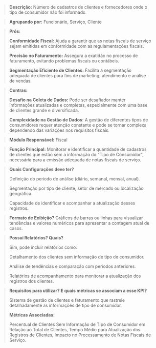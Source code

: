 > **Descrição:** Número de cadastros de clientes e fornecedores onde o tipo de consumidor não foi informado.

> **Agrupando por:** Funcionário, Serviço, Cliente

> **Prós:**
> 
> 
> **Conformidade Fiscal:** Ajuda a garantir que as notas fiscais de serviço sejam emitidas em conformidade com as regulamentações fiscais.
> 
> **Precisão no Faturamento:** Assegura a exatidão no processo de faturamento, evitando problemas fiscais ou contábeis.
> 
> **Segmentação Eficiente de Clientes:** Facilita a segmentação adequada de clientes para fins de marketing, atendimento e análise de vendas.
> 

> **Contras:**
> 
> 
> **Desafio na Coleta de Dados:** Pode ser desafiador manter informações atualizadas e completas, especialmente com uma base de clientes grande e diversificada.
> 
> **Complexidade na Gestão de Dados:** A gestão de diferentes tipos de consumidores requer atenção constante e pode se tornar complexa dependendo das variações nos requisitos fiscais.
> 

> **Módulo Responsável:**
Fiscal
> 

> **Função Principal:**
Monitorar e identificar a quantidade de cadastros de clientes que estão sem a informação do "Tipo de Consumidor", necessária para a emissão adequada de notas fiscais de serviço.
> 

> **Quais Configurações deve ter?**
> 
> 
> Definição do período de análise (diário, semanal, mensal, anual).
> 
> Segmentação por tipo de cliente, setor de mercado ou localização geográfica.
> 
> Capacidade de identificar e acompanhar a atualização desses registros.
> 

> **Formato de Exibição?**
Gráficos de barras ou linhas para visualizar tendências e valores numéricos para apresentar a contagem atual de casos.
> 

> **Possuí Relatórios? Quais?**
> 
> 
> Sim, pode incluir relatórios como:
> 
> Detalhamento dos clientes sem informação de tipo de consumidor.
> 
> Análise de tendências e comparação com períodos anteriores.
> 
> Relatórios de acompanhamento para monitorar a atualização dos registros dos clientes.
> 

> **Requisitos para utilizar? E quais métricas se associam a esse KPI?**
> 
> Sistema de gestão de clientes e faturamento que rastreie detalhadamente as informações de tipo de consumidor.
> 
> **Métricas Associadas:**
> 
>  Percentual de Clientes Sem Informação de Tipo de Consumidor em Relação ao Total de Clientes, Tempo Médio para Atualização dos Registros de Clientes, Impacto no Processamento de Notas Fiscais de Serviço.
>
